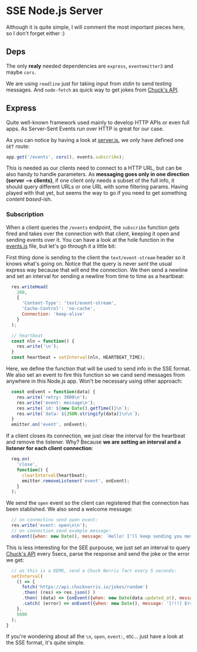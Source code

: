 # SSE Node.js Server
Although it is quite simple, I will comment the most important pieces here, so I don't forget either :)

## Deps
The only **realy** needed dependencies are `express`, `eventemitter3` and maybe `cors`.

We are using `readline` just for taking input from _stdin_ to send testing messages. And `node-fetch` as quick way to get jokes from [Chuck's API](https://api.chucknorris.io/).

## Express
Quite well-known framework used mainly to develop HTTP APIs or even full apps. As Server-Sent Events _run_ over HTTP is great for our case.

As you can notice by having a look at [server.js](./src/server.js), we only have defined one `GET` route:

```javascript
app.get('/events', cors(), events.subscribe);
```

This is needed as our clients need to connect to a HTTP URL, but can be also handy to handle parameters. As **messaging goes only in one direction (server --> clients)**, if one client only needs a subset of the full info, it should query different URLs or one URL with some filtering params. Having played with that yet, but seems the way to go if you need to get something _content based_-ish.

### Subscription
When a client queries the `/events` endpoint, the `subscribe` function gets fired and takes over the connection with that client, keeping it open and sending events over it. You can have a look at the hole function in the [events.js](./src/events.js) file, but let's go through it a little bit:

First thing done is sending to the client the `text/event-stream` header so it knows what's going on. Notice that the query is never _sent_ the usual express way because that will end the connection. We then send a newline and set an interval for sending a newline from time to time as a heartbeat:

```javascript
  res.writeHead(
    200,
    {
      'Content-Type': 'text/event-stream',
      'Cache-Control': 'no-cache',
      Connection: 'keep-alive'
    }
  );

  // heartbeat
  const nln = function() {
    res.write('\n');
  }
  const heartbeat = setInterval(nln, HEARTBEAT_TIME);
```

Here, we define the function that will be used to send info in the SSE format. We also set an event to fire this function so we cand send messages from anywhere in this Node.js app. Won't be necessary using other approach:

```javascript
  const onEvent = function(data) {
    res.write('retry: 3000\n');
    res.write('event: message\n');
    res.write(`id: ${new Date().getTime()}\n`);
    res.write(`data: ${JSON.stringify(data)}\n\n`);
  }
  emitter.on('event', onEvent);
```

If a client closes its connection, we just clear the interval for the heartbeat and remove the listener. Why? Because **we are setting an interval and a listener for each client connection**:

```javascript
  req.on(
    'close',
    function() {
      clearInterval(heartbeat);
      emitter.removeListener('event', onEvent);
    }
  );
```

We send the `open` event so the client can registered that the connection has been stablished. We also send a welcome message:

```javascript
  // on connectino send open event:
  res.write('event: open\n\n');
  // on connection send example message:
  onEvent({when: new Date(), message: `Hello! I'll keep sending you messages from server`});
```

This is less interesting for the SEE purpouse, we just set an interval to query [Chuck's API](https://api.chucknorris.io/) every 5secs, parse the response and send the joke or the error we get:

```javascript
  // as this is a DEMO, send a Chuck Norris fact every 5 seconds:
  setInterval(
    () => {
      fetch('https://api.chucknorris.io/jokes/random')
      .then( (res) => res.json() )
      .then( (data) => {onEvent({when: new Date(data.updated_at), message: data.value})} )
      .catch( (error) => onEvent({when: new Date(), message: '[!!!] Error getting data from source!'}) );
    },
    5000
  );
}
```

If you're wondering about all the `\n`, `open`, `event:`, etc... just have a look at the SSE format, it's quite simple.
